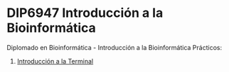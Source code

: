 # DIP6947 Introducción a la Bioinformática

Diplomado en Bioinformática - Introducción a la Bioinformática
Prácticos:

1. [Introducción a la Terminal](PracticoLinux/README.md)

